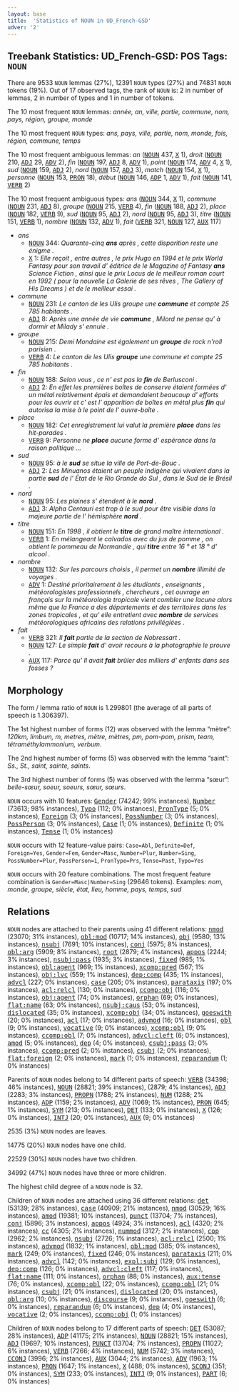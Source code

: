 ```yaml
---
layout: base
title:  'Statistics of NOUN in UD_French-GSD'
udver: '2'
---
```


## Treebank Statistics: UD_French-GSD: POS Tags: `NOUN`

There are 9533 `NOUN` lemmas (27%), 12391 `NOUN` types (27%) and 74831 `NOUN` tokens (19%).
Out of 17 observed tags, the rank of `NOUN` is: 2 in number of lemmas, 2 in number of types and 1 in number of tokens.

The 10 most frequent `NOUN` lemmas: <em>année, an, ville, partie, commune, nom, pays, région, groupe, monde</em>

The 10 most frequent `NOUN` types:  <em>ans, pays, ville, partie, nom, monde, fois, région, commune, temps</em>

The 10 most frequent ambiguous lemmas: <em>an</em> (<tt><a href="fr_gsd-pos-NOUN.html">NOUN</a></tt> 437, <tt><a href="fr_gsd-pos-X.html">X</a></tt> 1), <em>droit</em> (<tt><a href="fr_gsd-pos-NOUN.html">NOUN</a></tt> 210, <tt><a href="fr_gsd-pos-ADJ.html">ADJ</a></tt> 29, <tt><a href="fr_gsd-pos-ADV.html">ADV</a></tt> 2), <em>fin</em> (<tt><a href="fr_gsd-pos-NOUN.html">NOUN</a></tt> 197, <tt><a href="fr_gsd-pos-ADJ.html">ADJ</a></tt> 8, <tt><a href="fr_gsd-pos-ADV.html">ADV</a></tt> 1), <em>point</em> (<tt><a href="fr_gsd-pos-NOUN.html">NOUN</a></tt> 174, <tt><a href="fr_gsd-pos-ADV.html">ADV</a></tt> 4, <tt><a href="fr_gsd-pos-X.html">X</a></tt> 1), <em>sud</em> (<tt><a href="fr_gsd-pos-NOUN.html">NOUN</a></tt> 159, <tt><a href="fr_gsd-pos-ADJ.html">ADJ</a></tt> 2), <em>nord</em> (<tt><a href="fr_gsd-pos-NOUN.html">NOUN</a></tt> 157, <tt><a href="fr_gsd-pos-ADJ.html">ADJ</a></tt> 3), <em>match</em> (<tt><a href="fr_gsd-pos-NOUN.html">NOUN</a></tt> 154, <tt><a href="fr_gsd-pos-X.html">X</a></tt> 1), <em>personne</em> (<tt><a href="fr_gsd-pos-NOUN.html">NOUN</a></tt> 153, <tt><a href="fr_gsd-pos-PRON.html">PRON</a></tt> 18), <em>début</em> (<tt><a href="fr_gsd-pos-NOUN.html">NOUN</a></tt> 146, <tt><a href="fr_gsd-pos-ADP.html">ADP</a></tt> 1, <tt><a href="fr_gsd-pos-ADV.html">ADV</a></tt> 1), <em>fait</em> (<tt><a href="fr_gsd-pos-NOUN.html">NOUN</a></tt> 141, <tt><a href="fr_gsd-pos-VERB.html">VERB</a></tt> 2)

The 10 most frequent ambiguous types:  <em>ans</em> (<tt><a href="fr_gsd-pos-NOUN.html">NOUN</a></tt> 344, <tt><a href="fr_gsd-pos-X.html">X</a></tt> 1), <em>commune</em> (<tt><a href="fr_gsd-pos-NOUN.html">NOUN</a></tt> 231, <tt><a href="fr_gsd-pos-ADJ.html">ADJ</a></tt> 8), <em>groupe</em> (<tt><a href="fr_gsd-pos-NOUN.html">NOUN</a></tt> 215, <tt><a href="fr_gsd-pos-VERB.html">VERB</a></tt> 4), <em>fin</em> (<tt><a href="fr_gsd-pos-NOUN.html">NOUN</a></tt> 188, <tt><a href="fr_gsd-pos-ADJ.html">ADJ</a></tt> 2), <em>place</em> (<tt><a href="fr_gsd-pos-NOUN.html">NOUN</a></tt> 182, <tt><a href="fr_gsd-pos-VERB.html">VERB</a></tt> 9), <em>sud</em> (<tt><a href="fr_gsd-pos-NOUN.html">NOUN</a></tt> 95, <tt><a href="fr_gsd-pos-ADJ.html">ADJ</a></tt> 2), <em>nord</em> (<tt><a href="fr_gsd-pos-NOUN.html">NOUN</a></tt> 95, <tt><a href="fr_gsd-pos-ADJ.html">ADJ</a></tt> 3), <em>titre</em> (<tt><a href="fr_gsd-pos-NOUN.html">NOUN</a></tt> 151, <tt><a href="fr_gsd-pos-VERB.html">VERB</a></tt> 1), <em>nombre</em> (<tt><a href="fr_gsd-pos-NOUN.html">NOUN</a></tt> 132, <tt><a href="fr_gsd-pos-ADV.html">ADV</a></tt> 1), <em>fait</em> (<tt><a href="fr_gsd-pos-VERB.html">VERB</a></tt> 321, <tt><a href="fr_gsd-pos-NOUN.html">NOUN</a></tt> 127, <tt><a href="fr_gsd-pos-AUX.html">AUX</a></tt> 117)


* <em>ans</em>
  * <tt><a href="fr_gsd-pos-NOUN.html">NOUN</a></tt> 344: <em>Quarante-cinq <b>ans</b> après , cette disparition reste une énigme .</em>
  * <tt><a href="fr_gsd-pos-X.html">X</a></tt> 1: <em>Elle reçoit , entre autres , le prix Hugo en 1994 et le prix World Fantasy pour son travail d' éditrice de le Magazine of Fantasy <b>ans</b> Science Fiction , ainsi que le prix Locus de le meilleur roman court en 1992 ( pour la nouvelle La Galerie de ses rêves , The Gallery of His Dreams ) et de le meilleur essai .</em>
* <em>commune</em>
  * <tt><a href="fr_gsd-pos-NOUN.html">NOUN</a></tt> 231: <em>Le canton de les Ulis groupe une <b>commune</b> et compte 25 785 habitants .</em>
  * <tt><a href="fr_gsd-pos-ADJ.html">ADJ</a></tt> 8: <em>Après une année de vie <b>commune</b> , Milord ne pense qu' à dormir et Milady s' ennuie .</em>
* <em>groupe</em>
  * <tt><a href="fr_gsd-pos-NOUN.html">NOUN</a></tt> 215: <em>Demi Mondaine est également un <b>groupe</b> de rock n'roll parisien .</em>
  * <tt><a href="fr_gsd-pos-VERB.html">VERB</a></tt> 4: <em>Le canton de les Ulis <b>groupe</b> une commune et compte 25 785 habitants .</em>
* <em>fin</em>
  * <tt><a href="fr_gsd-pos-NOUN.html">NOUN</a></tt> 188: <em>Selon vous , ce n' est pas la <b>fin</b> de Berlusconi .</em>
  * <tt><a href="fr_gsd-pos-ADJ.html">ADJ</a></tt> 2: <em>En effet les premières boîtes de conserve étaient formées d' un métal relativement épais et demandaient beaucoup d' efforts pour les ouvrir et c' est l' apparition de boîtes en métal plus <b>fin</b> qui autorisa la mise à le point de l' ouvre-boîte .</em>
* <em>place</em>
  * <tt><a href="fr_gsd-pos-NOUN.html">NOUN</a></tt> 182: <em>Cet enregistrement lui valut la première <b>place</b> dans les hit-parades .</em>
  * <tt><a href="fr_gsd-pos-VERB.html">VERB</a></tt> 9: <em>Personne ne <b>place</b> aucune forme d' espérance dans la raison politique ...</em>
* <em>sud</em>
  * <tt><a href="fr_gsd-pos-NOUN.html">NOUN</a></tt> 95: <em>à le <b>sud</b> se situe la ville de Port-de-Bouc .</em>
  * <tt><a href="fr_gsd-pos-ADJ.html">ADJ</a></tt> 2: <em>Les Minuanos étaient un peuple indigène qui vivaient dans la partie <b>sud</b> de l' État de le Rio Grande do Sul , dans le Sud de le Brésil .</em>
* <em>nord</em>
  * <tt><a href="fr_gsd-pos-NOUN.html">NOUN</a></tt> 95: <em>Les plaines s' étendent à le <b>nord</b> .</em>
  * <tt><a href="fr_gsd-pos-ADJ.html">ADJ</a></tt> 3: <em>Alpha Centauri est trop à le sud pour être visible dans la majeure partie de l' hémisphère <b>nord</b> .</em>
* <em>titre</em>
  * <tt><a href="fr_gsd-pos-NOUN.html">NOUN</a></tt> 151: <em>En 1998 , il obtient le <b>titre</b> de grand maître international .</em>
  * <tt><a href="fr_gsd-pos-VERB.html">VERB</a></tt> 1: <em>En mélangeant le calvados avec du jus de pomme , on obtient le pommeau de Normandie , qui <b>titre</b> entre 16 ° et 18 ° d' alcool .</em>
* <em>nombre</em>
  * <tt><a href="fr_gsd-pos-NOUN.html">NOUN</a></tt> 132: <em>Sur les parcours choisis , il permet un <b>nombre</b> illimité de voyages .</em>
  * <tt><a href="fr_gsd-pos-ADV.html">ADV</a></tt> 1: <em>Destiné prioritairement à les étudiants , enseignants , météorologistes professionnels , chercheurs , cet ouvrage en français sur la météorologie tropicale vient combler une lacune alors même que la France a des départements et des territoires dans les zones tropicales , et qu' elle entretient avec <b>nombre</b> de services météorologiques africains des relations privilégiées .</em>
* <em>fait</em>
  * <tt><a href="fr_gsd-pos-VERB.html">VERB</a></tt> 321: <em>Il <b>fait</b> partie de la section de Nobressart .</em>
  * <tt><a href="fr_gsd-pos-NOUN.html">NOUN</a></tt> 127: <em>Le simple <b>fait</b> d' avoir recours à la photographie le prouve .</em>
  * <tt><a href="fr_gsd-pos-AUX.html">AUX</a></tt> 117: <em>Parce qu' Il avait <b>fait</b> brûler des milliers d' enfants dans ses fosses ?</em>

## Morphology

The form / lemma ratio of `NOUN` is 1.299801 (the average of all parts of speech is 1.306397).

The 1st highest number of forms (12) was observed with the lemma “mètre”: <em>120km, limbum, m, metres, mètre, mètres, pm, pom-pom, prism, team, tétraméthylammonium, verbum</em>.

The 2nd highest number of forms (5) was observed with the lemma “saint”: <em>Ss., St., saint, sainte, saints</em>.

The 3rd highest number of forms (5) was observed with the lemma “sœur”: <em>belle-sœur, soeur, soeurs, sœur, sœurs</em>.

`NOUN` occurs with 10 features: <tt><a href="fr_gsd-feat-Gender.html">Gender</a></tt> (74242; 99% instances), <tt><a href="fr_gsd-feat-Number.html">Number</a></tt> (73613; 98% instances), <tt><a href="fr_gsd-feat-Typo.html">Typo</a></tt> (112; 0% instances), <tt><a href="fr_gsd-feat-PronType.html">PronType</a></tt> (5; 0% instances), <tt><a href="fr_gsd-feat-Foreign.html">Foreign</a></tt> (3; 0% instances), <tt><a href="fr_gsd-feat-PossNumber.html">PossNumber</a></tt> (3; 0% instances), <tt><a href="fr_gsd-feat-PossPerson.html">PossPerson</a></tt> (3; 0% instances), <tt><a href="fr_gsd-feat-Case.html">Case</a></tt> (1; 0% instances), <tt><a href="fr_gsd-feat-Definite.html">Definite</a></tt> (1; 0% instances), <tt><a href="fr_gsd-feat-Tense.html">Tense</a></tt> (1; 0% instances)

`NOUN` occurs with 12 feature-value pairs: `Case=Abl`, `Definite=Def`, `Foreign=Yes`, `Gender=Fem`, `Gender=Masc`, `Number=Plur`, `Number=Sing`, `PossNumber=Plur`, `PossPerson=1`, `PronType=Prs`, `Tense=Past`, `Typo=Yes`

`NOUN` occurs with 20 feature combinations.
The most frequent feature combination is `Gender=Masc|Number=Sing` (29646 tokens).
Examples: <em>nom, monde, groupe, siècle, état, lieu, homme, pays, temps, sud</em>


## Relations

`NOUN` nodes are attached to their parents using 41 different relations: <tt><a href="fr_gsd-dep-nmod.html">nmod</a></tt> (23070; 31% instances), <tt><a href="fr_gsd-dep-obl-mod.html">obl:mod</a></tt> (10717; 14% instances), <tt><a href="fr_gsd-dep-obj.html">obj</a></tt> (9580; 13% instances), <tt><a href="fr_gsd-dep-nsubj.html">nsubj</a></tt> (7691; 10% instances), <tt><a href="fr_gsd-dep-conj.html">conj</a></tt> (5975; 8% instances), <tt><a href="fr_gsd-dep-obl-arg.html">obl:arg</a></tt> (5909; 8% instances), <tt><a href="fr_gsd-dep-root.html">root</a></tt> (2879; 4% instances), <tt><a href="fr_gsd-dep-appos.html">appos</a></tt> (2244; 3% instances), <tt><a href="fr_gsd-dep-nsubj-pass.html">nsubj:pass</a></tt> (1935; 3% instances), <tt><a href="fr_gsd-dep-fixed.html">fixed</a></tt> (985; 1% instances), <tt><a href="fr_gsd-dep-obl-agent.html">obl:agent</a></tt> (969; 1% instances), <tt><a href="fr_gsd-dep-xcomp-pred.html">xcomp:pred</a></tt> (567; 1% instances), <tt><a href="fr_gsd-dep-obj-lvc.html">obj:lvc</a></tt> (559; 1% instances), <tt><a href="fr_gsd-dep-dep-comp.html">dep:comp</a></tt> (435; 1% instances), <tt><a href="fr_gsd-dep-advcl.html">advcl</a></tt> (227; 0% instances), <tt><a href="fr_gsd-dep-case.html">case</a></tt> (205; 0% instances), <tt><a href="fr_gsd-dep-parataxis.html">parataxis</a></tt> (197; 0% instances), <tt><a href="fr_gsd-dep-acl-relcl.html">acl:relcl</a></tt> (130; 0% instances), <tt><a href="fr_gsd-dep-ccomp-obj.html">ccomp:obj</a></tt> (116; 0% instances), <tt><a href="fr_gsd-dep-obj-agent.html">obj:agent</a></tt> (74; 0% instances), <tt><a href="fr_gsd-dep-orphan.html">orphan</a></tt> (69; 0% instances), <tt><a href="fr_gsd-dep-flat-name.html">flat:name</a></tt> (63; 0% instances), <tt><a href="fr_gsd-dep-nsubj-caus.html">nsubj:caus</a></tt> (53; 0% instances), <tt><a href="fr_gsd-dep-dislocated.html">dislocated</a></tt> (35; 0% instances), <tt><a href="fr_gsd-dep-xcomp-obj.html">xcomp:obj</a></tt> (34; 0% instances), <tt><a href="fr_gsd-dep-goeswith.html">goeswith</a></tt> (20; 0% instances), <tt><a href="fr_gsd-dep-acl.html">acl</a></tt> (17; 0% instances), <tt><a href="fr_gsd-dep-advmod.html">advmod</a></tt> (16; 0% instances), <tt><a href="fr_gsd-dep-obl.html">obl</a></tt> (9; 0% instances), <tt><a href="fr_gsd-dep-vocative.html">vocative</a></tt> (9; 0% instances), <tt><a href="fr_gsd-dep-xcomp-obl.html">xcomp:obl</a></tt> (9; 0% instances), <tt><a href="fr_gsd-dep-ccomp-obl.html">ccomp:obl</a></tt> (7; 0% instances), <tt><a href="fr_gsd-dep-advcl-cleft.html">advcl:cleft</a></tt> (6; 0% instances), <tt><a href="fr_gsd-dep-amod.html">amod</a></tt> (5; 0% instances), <tt><a href="fr_gsd-dep-dep.html">dep</a></tt> (4; 0% instances), <tt><a href="fr_gsd-dep-csubj-pass.html">csubj:pass</a></tt> (3; 0% instances), <tt><a href="fr_gsd-dep-ccomp-pred.html">ccomp:pred</a></tt> (2; 0% instances), <tt><a href="fr_gsd-dep-csubj.html">csubj</a></tt> (2; 0% instances), <tt><a href="fr_gsd-dep-flat-foreign.html">flat:foreign</a></tt> (2; 0% instances), <tt><a href="fr_gsd-dep-mark.html">mark</a></tt> (1; 0% instances), <tt><a href="fr_gsd-dep-reparandum.html">reparandum</a></tt> (1; 0% instances)

Parents of `NOUN` nodes belong to 14 different parts of speech: <tt><a href="fr_gsd-pos-VERB.html">VERB</a></tt> (34398; 46% instances), <tt><a href="fr_gsd-pos-NOUN.html">NOUN</a></tt> (28821; 39% instances),  (2879; 4% instances), <tt><a href="fr_gsd-pos-ADJ.html">ADJ</a></tt> (2283; 3% instances), <tt><a href="fr_gsd-pos-PROPN.html">PROPN</a></tt> (1788; 2% instances), <tt><a href="fr_gsd-pos-NUM.html">NUM</a></tt> (1288; 2% instances), <tt><a href="fr_gsd-pos-ADP.html">ADP</a></tt> (1159; 2% instances), <tt><a href="fr_gsd-pos-ADV.html">ADV</a></tt> (1069; 1% instances), <tt><a href="fr_gsd-pos-PRON.html">PRON</a></tt> (645; 1% instances), <tt><a href="fr_gsd-pos-SYM.html">SYM</a></tt> (213; 0% instances), <tt><a href="fr_gsd-pos-DET.html">DET</a></tt> (133; 0% instances), <tt><a href="fr_gsd-pos-X.html">X</a></tt> (126; 0% instances), <tt><a href="fr_gsd-pos-INTJ.html">INTJ</a></tt> (20; 0% instances), <tt><a href="fr_gsd-pos-AUX.html">AUX</a></tt> (9; 0% instances)

2535 (3%) `NOUN` nodes are leaves.

14775 (20%) `NOUN` nodes have one child.

22529 (30%) `NOUN` nodes have two children.

34992 (47%) `NOUN` nodes have three or more children.

The highest child degree of a `NOUN` node is 32.

Children of `NOUN` nodes are attached using 36 different relations: <tt><a href="fr_gsd-dep-det.html">det</a></tt> (53139; 28% instances), <tt><a href="fr_gsd-dep-case.html">case</a></tt> (40909; 21% instances), <tt><a href="fr_gsd-dep-nmod.html">nmod</a></tt> (30529; 16% instances), <tt><a href="fr_gsd-dep-amod.html">amod</a></tt> (19381; 10% instances), <tt><a href="fr_gsd-dep-punct.html">punct</a></tt> (13704; 7% instances), <tt><a href="fr_gsd-dep-conj.html">conj</a></tt> (5896; 3% instances), <tt><a href="fr_gsd-dep-appos.html">appos</a></tt> (4924; 3% instances), <tt><a href="fr_gsd-dep-acl.html">acl</a></tt> (4320; 2% instances), <tt><a href="fr_gsd-dep-cc.html">cc</a></tt> (4305; 2% instances), <tt><a href="fr_gsd-dep-nummod.html">nummod</a></tt> (3127; 2% instances), <tt><a href="fr_gsd-dep-cop.html">cop</a></tt> (2962; 2% instances), <tt><a href="fr_gsd-dep-nsubj.html">nsubj</a></tt> (2726; 1% instances), <tt><a href="fr_gsd-dep-acl-relcl.html">acl:relcl</a></tt> (2500; 1% instances), <tt><a href="fr_gsd-dep-advmod.html">advmod</a></tt> (1832; 1% instances), <tt><a href="fr_gsd-dep-obl-mod.html">obl:mod</a></tt> (385; 0% instances), <tt><a href="fr_gsd-dep-mark.html">mark</a></tt> (249; 0% instances), <tt><a href="fr_gsd-dep-fixed.html">fixed</a></tt> (246; 0% instances), <tt><a href="fr_gsd-dep-parataxis.html">parataxis</a></tt> (211; 0% instances), <tt><a href="fr_gsd-dep-advcl.html">advcl</a></tt> (142; 0% instances), <tt><a href="fr_gsd-dep-expl-subj.html">expl:subj</a></tt> (129; 0% instances), <tt><a href="fr_gsd-dep-dep-comp.html">dep:comp</a></tt> (126; 0% instances), <tt><a href="fr_gsd-dep-advcl-cleft.html">advcl:cleft</a></tt> (117; 0% instances), <tt><a href="fr_gsd-dep-flat-name.html">flat:name</a></tt> (111; 0% instances), <tt><a href="fr_gsd-dep-orphan.html">orphan</a></tt> (88; 0% instances), <tt><a href="fr_gsd-dep-aux-tense.html">aux:tense</a></tt> (76; 0% instances), <tt><a href="fr_gsd-dep-xcomp-obl.html">xcomp:obl</a></tt> (22; 0% instances), <tt><a href="fr_gsd-dep-ccomp-obl.html">ccomp:obl</a></tt> (21; 0% instances), <tt><a href="fr_gsd-dep-csubj.html">csubj</a></tt> (21; 0% instances), <tt><a href="fr_gsd-dep-dislocated.html">dislocated</a></tt> (20; 0% instances), <tt><a href="fr_gsd-dep-obl-arg.html">obl:arg</a></tt> (10; 0% instances), <tt><a href="fr_gsd-dep-discourse.html">discourse</a></tt> (9; 0% instances), <tt><a href="fr_gsd-dep-goeswith.html">goeswith</a></tt> (6; 0% instances), <tt><a href="fr_gsd-dep-reparandum.html">reparandum</a></tt> (6; 0% instances), <tt><a href="fr_gsd-dep-dep.html">dep</a></tt> (4; 0% instances), <tt><a href="fr_gsd-dep-vocative.html">vocative</a></tt> (2; 0% instances), <tt><a href="fr_gsd-dep-ccomp-obj.html">ccomp:obj</a></tt> (1; 0% instances)

Children of `NOUN` nodes belong to 17 different parts of speech: <tt><a href="fr_gsd-pos-DET.html">DET</a></tt> (53087; 28% instances), <tt><a href="fr_gsd-pos-ADP.html">ADP</a></tt> (41175; 21% instances), <tt><a href="fr_gsd-pos-NOUN.html">NOUN</a></tt> (28821; 15% instances), <tt><a href="fr_gsd-pos-ADJ.html">ADJ</a></tt> (19697; 10% instances), <tt><a href="fr_gsd-pos-PUNCT.html">PUNCT</a></tt> (13704; 7% instances), <tt><a href="fr_gsd-pos-PROPN.html">PROPN</a></tt> (11027; 6% instances), <tt><a href="fr_gsd-pos-VERB.html">VERB</a></tt> (7266; 4% instances), <tt><a href="fr_gsd-pos-NUM.html">NUM</a></tt> (5742; 3% instances), <tt><a href="fr_gsd-pos-CCONJ.html">CCONJ</a></tt> (3996; 2% instances), <tt><a href="fr_gsd-pos-AUX.html">AUX</a></tt> (3044; 2% instances), <tt><a href="fr_gsd-pos-ADV.html">ADV</a></tt> (1963; 1% instances), <tt><a href="fr_gsd-pos-PRON.html">PRON</a></tt> (1647; 1% instances), <tt><a href="fr_gsd-pos-X.html">X</a></tt> (488; 0% instances), <tt><a href="fr_gsd-pos-SCONJ.html">SCONJ</a></tt> (351; 0% instances), <tt><a href="fr_gsd-pos-SYM.html">SYM</a></tt> (233; 0% instances), <tt><a href="fr_gsd-pos-INTJ.html">INTJ</a></tt> (9; 0% instances), <tt><a href="fr_gsd-pos-PART.html">PART</a></tt> (6; 0% instances)

